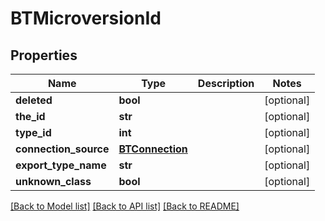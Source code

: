 # BTMicroversionId

## Properties
Name | Type | Description | Notes
------------ | ------------- | ------------- | -------------
**deleted** | **bool** |  | [optional] 
**the_id** | **str** |  | [optional] 
**type_id** | **int** |  | [optional] 
**connection_source** | [**BTConnection**](BTConnection.md) |  | [optional] 
**export_type_name** | **str** |  | [optional] 
**unknown_class** | **bool** |  | [optional] 

[[Back to Model list]](../README.md#documentation-for-models) [[Back to API list]](../README.md#documentation-for-api-endpoints) [[Back to README]](../README.md)


